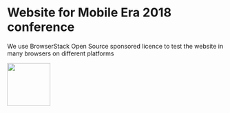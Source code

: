 # Website for Mobile Era 2018 conference

We use BrowserStack Open Source sponsored licence to test the website in many browsers on different platforms

<a href="https://www.browserstack.com"><img src="https://www.browserstack.com/images/layout/browserstack-logo-600x315.png" height="100"></a>

